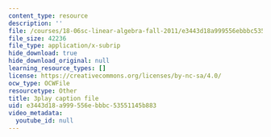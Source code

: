 ```yaml
---
content_type: resource
description: ''
file: /courses/18-06sc-linear-algebra-fall-2011/e3443d18a999556ebbbc53551145b883_TX_vooSnhm8.vtt
file_size: 42236
file_type: application/x-subrip
hide_download: true
hide_download_original: null
learning_resource_types: []
license: https://creativecommons.org/licenses/by-nc-sa/4.0/
ocw_type: OCWFile
resourcetype: Other
title: 3play caption file
uid: e3443d18-a999-556e-bbbc-53551145b883
video_metadata:
  youtube_id: null
---
```

